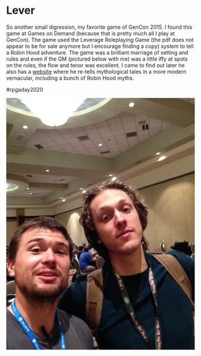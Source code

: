 # Lever

So another small digression, my favorite game of GenCon 2015. I found this game at Games on Demand (because that is pretty much all I play at GenCon). The game used the Leverage Roleplaying Game (the pdf does not appear to be for sale anymore but I encourage finding a copy) system to tell a Robin Hood adventure. The game was a brilliant marriage of setting and rules and even if the GM (pictured below with me) was a little iffy at spots on the rules, the flow and tenor was excellent. I came to find out later he also has a [website](http://bettermyths.com) where he re-tells mythological tales in a more modern vernacular, including a bunch of Robin Hood myths.

#rpgaday2020

![image](./images/lever.jpg "Look at these handome gents.")